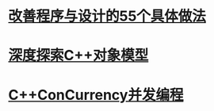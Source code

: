 # [改善程序与设计的55个具体做法](Docs/EffectiveC++.md)





# [深度探索C++对象模型](Docs/InsideTheC++ObjectModel.md)





# [C++ConCurrency并发编程](Docs/C++ConCurrency.md)







